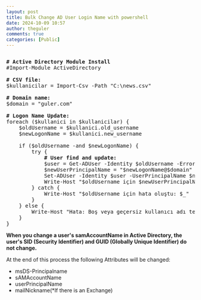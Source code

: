 ```yaml
---
layout: post
title: Bulk Change AD User Login Name with powershell
date: 2024-10-09 10:57
author: theguler
comments: true
categories: [Public]
---
```

<!-- wp:image {"sizeSlug":"large"} -->
<figure class="wp-block-image size-large"><img src="https://raw.githubusercontent.com/faruk-guler/faruk-guler.github.io/refs/heads/main/assets/post_img/banana/powershell-4-sdn.jpg" alt="" /></figure>
<!-- /wp:image -->

<!-- wp:preformatted -->
<pre class="wp-block-preformatted"><strong># Active Directory Module Install</strong><br>#Import-Module ActiveDirectory<br><br><strong># CSV file:</strong><br>$kullanicilar = Import-Csv -Path "C:\news.csv"<br><br><strong># Domain name:</strong><br>$domain = "guler.com"<br><br><strong># Logon Name Update:</strong><br>foreach ($kullanici in $kullanicilar) {<br>    $oldUsername = $kullanici.old_username<br>    $newLogonName = $kullanici.new_username<br><br>    if ($oldUsername -and $newLogonName) {<br>        try {<br>           <strong> # User find and update:</strong><br>            $user = Get-ADUser -Identity $oldUsername -ErrorAction Stop<br>            $newUserPrincipalName = "$newLogonName@$domain"<br>            Set-ADUser -Identity $user -UserPrincipalName $newUserPrincipalName -SamAccountName $newLogonName -ErrorAction Stop<br>            Write-Host "$oldUsername için $newUserPrincipalName olarak güncellendi."<br>        } catch {<br>            Write-Host "$oldUsername için hata oluştu: $_"<br>        }<br>    } else {<br>        Write-Host "Hata: Boş veya geçersiz kullanıcı adı tespit edildi. old: '$oldUsername', new: '$newLogonName'"<br>    }<br>}</pre>
<!-- /wp:preformatted -->

<!-- wp:paragraph -->
<p><strong>When you change a user's samAccountName in Active Directory, the user's SID (Security Identifier) ​​and GUID (Globally Unique Identifier) ​​do not change.</strong></p>
<!-- /wp:paragraph -->

<!-- wp:paragraph -->
<p>At the end of this process the following Attributes will be changed:</p>
<!-- /wp:paragraph -->

<!-- wp:list -->
<ul class="wp-block-list"><!-- wp:list-item -->
<li>msDS-Principalname </li>
<!-- /wp:list-item -->

<!-- wp:list-item -->
<li>sAMAccountName</li>
<!-- /wp:list-item -->

<!-- wp:list-item -->
<li>userPrincipalName</li>
<!-- /wp:list-item -->

<!-- wp:list-item -->
<li>mailNickname(*If there is an Exchange)</li>
<!-- /wp:list-item --></ul>
<!-- /wp:list -->
